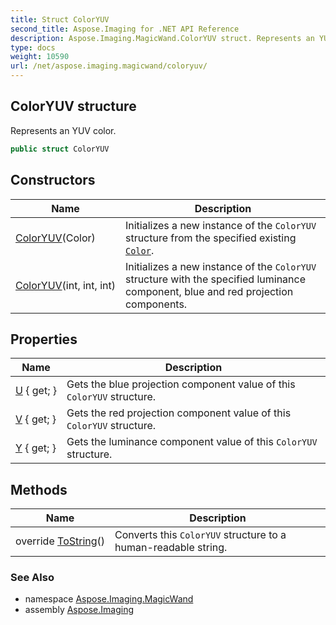```yaml
---
title: Struct ColorYUV
second_title: Aspose.Imaging for .NET API Reference
description: Aspose.Imaging.MagicWand.ColorYUV struct. Represents an YUV color
type: docs
weight: 10590
url: /net/aspose.imaging.magicwand/coloryuv/
---
```

## ColorYUV structure

Represents an YUV color.

```csharp
public struct ColorYUV
```

## Constructors

| Name | Description |
| --- | --- |
| [ColorYUV](coloryuv/#constructor)(Color) | Initializes a new instance of the `ColorYUV` structure from the specified existing [`Color`](../../aspose.imaging/color/). |
| [ColorYUV](coloryuv/#constructor_1)(int, int, int) | Initializes a new instance of the `ColorYUV` structure with the specified luminance component, blue and red projection components. |

## Properties

| Name | Description |
| --- | --- |
| [U](../../aspose.imaging.magicwand/coloryuv/u/) { get; } | Gets the blue projection component value of this `ColorYUV` structure. |
| [V](../../aspose.imaging.magicwand/coloryuv/v/) { get; } | Gets the red projection component value of this `ColorYUV` structure. |
| [Y](../../aspose.imaging.magicwand/coloryuv/y/) { get; } | Gets the luminance component value of this `ColorYUV` structure. |

## Methods

| Name | Description |
| --- | --- |
| override [ToString](../../aspose.imaging.magicwand/coloryuv/tostring/)() | Converts this `ColorYUV` structure to a human-readable string. |

### See Also

* namespace [Aspose.Imaging.MagicWand](../../aspose.imaging.magicwand/)
* assembly [Aspose.Imaging](../../)


